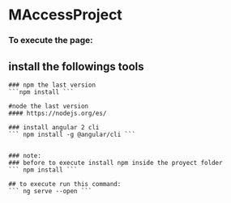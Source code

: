 # MAccessProject

  ### To execute the page:

  ## install the followings tools
    ### npm the last version
    ```npm install ```

    #node the last version
    #### https://nodejs.org/es/

    ### install angular 2 cli
    ``` npm install -g @angular/cli ```


    ### note:
    ### before to execute install npm inside the proyect folder
    ``` npm install ```

    ## to execute run this command:
    ``` ng serve --open ```
